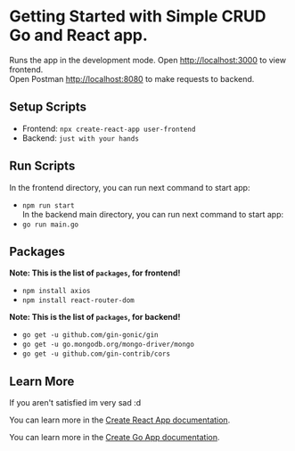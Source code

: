 # Getting Started with Simple CRUD Go and React app.

Runs the app in the development mode.
Open [http://localhost:3000](http://localhost:3000) to view frontend.\
Open Postman [http://localhost:8080](http://localhost:8080) to make requests to backend.

## Setup Scripts
- Frontend: `npx create-react-app user-frontend`
- Backend: `just with your hands`


## Run Scripts
In the frontend directory, you can run next command to start app:
- `npm run start`\
In the backend main directory, you can run next command to start app:
- `go run main.go`

## Packages
**Note: This is the list of `packages`, for frontend!**
- `npm install axios`
- `npm install react-router-dom`

**Note: This is the list of `packages`, for backend!**
- `go get -u github.com/gin-gonic/gin`
- `go get -u go.mongodb.org/mongo-driver/mongo`
- `go get -u github.com/gin-contrib/cors`

## Learn More

If you aren't satisfied im very sad :d

You can learn more in the [Create React App documentation](https://facebook.github.io/create-react-app/docs/getting-started).

You can learn more in the [Create Go App documentation](https://go.dev/doc/tutorial/getting-started).

